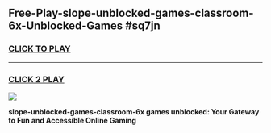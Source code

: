 
## Free-Play-slope-unblocked-games-classroom-6x-Unblocked-Games #sq7jn
<h3>
<a href="https://news.freeplayer.one?title=slope-unblocked-games-classroom-6x&ref=8M">CLICK TO PLAY</a></h3>
<hr>

<h3>
<a href="https://news.freeplayer.one?title=slope-unblocked-games-classroom-6x&ref=8M">CLICK 2 PLAY</a>
  
</h3>

<a href="https://news.freeplayer.one?title=slope-unblocked-games-classroom-6x&ref=8M"><img src="https://clearcache.store/games.png"></a>


**slope-unblocked-games-classroom-6x games unblocked: Your Gateway to Fun and Accessible Online Gaming**
